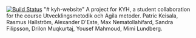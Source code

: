 [![Build Status](https://travis-ci.org/ElisFilipsson/kyh-website.svg?branch=development)](https://travis-ci.org/ElisFilipsson/kyh-website)
"# kyh-website" 
A project for KYH, a student collaboration for the course Utvecklingsmetodik och Agila metoder. Patric Keisala, Rasmus Hallström, Alexander D'Este, Max Nematollahifard, Sandra Filipsson, Drilon Muqkurtaj, Yousef Mahmoud, Mimi Lundberg.
